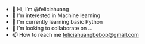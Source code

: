 - 👋 Hi, I’m @feliciahuang
- 👀 I’m interested in Machine learning
- 🌱 I’m currently learning basic Python
- 💞️ I’m looking to collaborate on ...
- 📫 How to reach me feliciahuangbebop@gmail.com

<!---
feliciahuang/feliciahuang is a ✨ special ✨ repository because its `README.md` (this file) appears on your GitHub profile.
You can click the Preview link to take a look at your changes.
--->
